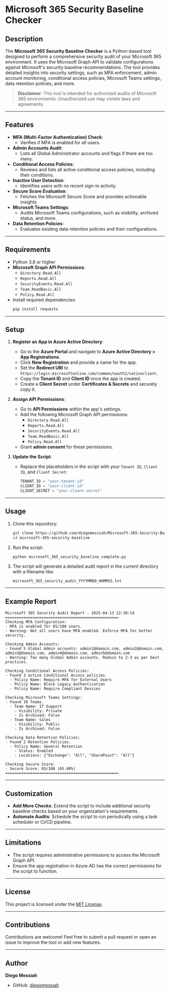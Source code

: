 # Microsoft 365 Security Baseline Checker

## Description
The **Microsoft 365 Security Baseline Checker** is a Python-based tool designed to perform a comprehensive security audit of your Microsoft 365 environment. It uses the Microsoft Graph API to validate configurations against Microsoft's security baseline recommendations. The tool provides detailed insights into security settings, such as MFA enforcement, admin account monitoring, conditional access policies, Microsoft Teams settings, data retention policies, and more.

> **Disclaimer**: This tool is intended for authorized audits of Microsoft 365 environments. Unauthorized use may violate laws and agreements.

---

## Features
- **MFA (Multi-Factor Authentication) Check**:
  - Verifies if MFA is enabled for all users.
- **Admin Accounts Audit**:
  - Lists all Global Administrator accounts and flags if there are too many.
- **Conditional Access Policies**:
  - Reviews and lists all active conditional access policies, including their conditions.
- **Inactive User Detection**:
  - Identifies users with no recent sign-in activity.
- **Secure Score Evaluation**:
  - Fetches the Microsoft Secure Score and provides actionable insights.
- **Microsoft Teams Settings**:
  - Audits Microsoft Teams configurations, such as visibility, archived status, and more.
- **Data Retention Policies**:
  - Evaluates existing data retention policies and their configurations.

---

## Requirements
- Python 3.8 or higher
- **Microsoft Graph API Permissions**:
  - `Directory.Read.All`
  - `Reports.Read.All`
  - `SecurityEvents.Read.All`
  - `Team.ReadBasic.All`
  - `Policy.Read.All`
- Install required dependencies:
  ```bash
  pip install requests
  ```

---

## Setup
1. **Register an App in Azure Active Directory**:
   - Go to the **Azure Portal** and navigate to **Azure Active Directory > App Registrations**.
   - Click **New Registration** and provide a name for the app.
   - Set the **Redirect URI** to `https://login.microsoftonline.com/common/oauth2/nativeclient`.
   - Copy the **Tenant ID** and **Client ID** once the app is created.
   - Create a **Client Secret** under **Certificates & Secrets** and securely copy it.

2. **Assign API Permissions**:
   - Go to **API Permissions** within the app's settings.
   - Add the following Microsoft Graph API permissions:
     - `Directory.Read.All`
     - `Reports.Read.All`
     - `SecurityEvents.Read.All`
     - `Team.ReadBasic.All`
     - `Policy.Read.All`
   - Grant **admin consent** for these permissions.

3. **Update the Script**:
   - Replace the placeholders in the script with your `Tenant ID`, `Client ID`, and `Client Secret`:
     ```python
     TENANT_ID = "your-tenant-id"
     CLIENT_ID = "your-client-id"
     CLIENT_SECRET = "your-client-secret"
     ```

---

## Usage
1. Clone this repository:
   ```bash
   git clone https://github.com/diegomessiah/Microsoft-365-Security-Baseline-Checker.git
   cd microsoft-365-security-baseline
   ```

2. Run the script:
   ```bash
   python microsoft_365_security_baseline_complete.py
   ```

3. The script will generate a detailed audit report in the current directory with a filename like:
   ```
   microsoft_365_security_audit_YYYYMMDD_HHMMSS.txt
   ```

---

## Example Report
```plaintext
Microsoft 365 Security Audit Report - 2025-04-13 22:30:14
==================================================
Checking MFA Configuration:
- MFA is enabled for 85/100 users.
- Warning: Not all users have MFA enabled. Enforce MFA for better security.

Checking Admin Accounts:
- Found 5 Global Admin accounts: admin1@domain.com, admin2@domain.com, admin3@domain.com, admin4@domain.com, admin5@domain.com
- Warning: Too many Global Admin accounts. Reduce to 2-3 as per best practices.

Checking Conditional Access Policies:
- Found 3 active Conditional Access policies.
  - Policy Name: Require MFA for External Users
  - Policy Name: Block Legacy Authentication
  - Policy Name: Require Compliant Devices

Checking Microsoft Teams Settings:
- Found 10 Teams.
  - Team Name: IT Support
    - Visibility: Private
    - Is Archived: False
  - Team Name: Sales
    - Visibility: Public
    - Is Archived: False

Checking Data Retention Policies:
- Found 2 Retention Policies.
  - Policy Name: General Retention
    - Status: Enabled
    - Locations: {"Exchange": "All", "SharePoint": "All"}

Checking Secure Score:
- Secure Score: 65/100 (65.00%)
==================================================
```

---

## Customization
- **Add More Checks**: Extend the script to include additional security baseline checks based on your organization's requirements.
- **Automate Audits**: Schedule the script to run periodically using a task scheduler or CI/CD pipeline.

---

## Limitations
- The script requires administrative permissions to access the Microsoft Graph API.
- Ensure the app registration in Azure AD has the correct permissions for the script to function.

---

## License
This project is licensed under the [MIT License](LICENSE).

---

## Contributions
Contributions are welcome! Feel free to submit a pull request or open an issue to improve the tool or add new features.

---

## Author
**Diego Messiah**
- GitHub: [diegomessiah](https://github.com/diegomessiah)
